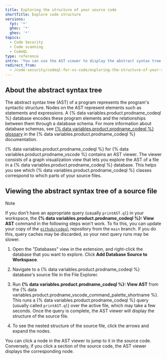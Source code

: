 ```yaml
---
title: Exploring the structure of your source code
shortTitle: Explore code structure
versions:
  fpt: '*'
  ghec: '*'
  ghes: '*'
topics:
  - Code Security
  - Code scanning
  - CodeQL
type: reference
intro: 'You can use the AST viewer to display the abstract syntax tree of a {% data variables.product.prodname_codeql %} database.'
redirect_from:
  - /code-security/codeql-for-vs-code/exploring-the-structure-of-your-source-code
---
```


## About the abstract syntax tree

The abstract syntax tree (AST) of a program represents the program's syntactic structure. Nodes on the AST represent elements such as statements and expressions. A {% data variables.product.prodname_codeql %} database encodes these program elements and the relationships between them through a database schema. For more information about database schemas, see [{% data variables.product.prodname_codeql %} glossary](https://codeql.github.com/docs/codeql-overview/codeql-glossary/#ql-database-schema) in the {% data variables.product.prodname_codeql %} documentation.

{% data variables.product.prodname_codeql %} for {% data variables.product.prodname_vscode %} contains an AST viewer. The viewer consists of a graph visualization view that lets you explore the AST of a file in a {% data variables.product.prodname_codeql %} database. This helps you see which {% data variables.product.prodname_codeql %} classes correspond to which parts of your source files.

## Viewing the abstract syntax tree of a source file

> [!NOTE]
> If you don't have an appropriate query (usually `printAST.ql`) in your workspace, the **{% data variables.product.prodname_codeql %}: View AST** command in the following steps won't work. To fix this, you can update your copy of the [`github/codeql`](https://github.com/github/codeql) repository from the `main` branch. If you do this, query caches may be discarded, so your next query runs may be slower.

1. Open the "Databases" view in the extension, and right-click the database that you want to explore. Click **Add Database Source to Workspace**.

1. Navigate to a {% data variables.product.prodname_codeql %} database's source file in the File Explorer.

1. Run **{% data variables.product.prodname_codeql %}: View AST** from the {% data variables.product.prodname_vscode_command_palette_shortname %}. This runs a {% data variables.product.prodname_codeql %} query (usually called `printAST.ql`) over the active file, which may take a few seconds. Once the query is complete, the AST viewer will display the structure of the source file.

1. To see the nested structure of the source file, click the arrows and expand the nodes.

You can click a node in the AST viewer to jump to it in the source code. Conversely, if you click a section of the source code, the AST viewer displays the corresponding node.
